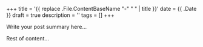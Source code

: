 +++
title = '{{ replace .File.ContentBaseName "-" " " | title }}'
date = {{ .Date }}
draft = true
description = ''
tags = []
+++

Write your post summary here...

<!--more-->

Rest of content...
